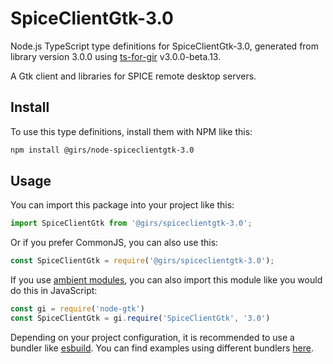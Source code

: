 
# SpiceClientGtk-3.0

Node.js TypeScript type definitions for SpiceClientGtk-3.0, generated from library version 3.0.0 using [ts-for-gir](https://github.com/gjsify/ts-for-gjs) v3.0.0-beta.13.

A Gtk client and libraries for SPICE remote desktop servers.

## Install

To use this type definitions, install them with NPM like this:
```bash
npm install @girs/node-spiceclientgtk-3.0
```

## Usage

You can import this package into your project like this:
```ts
import SpiceClientGtk from '@girs/spiceclientgtk-3.0';
```

Or if you prefer CommonJS, you can also use this:
```ts
const SpiceClientGtk = require('@girs/spiceclientgtk-3.0');
```

If you use [ambient modules](https://github.com/gjsify/ts-for-gir/tree/main/packages/cli#ambient-modules), you can also import this module like you would do this in JavaScript:

```ts
const gi = require('node-gtk')
const SpiceClientGtk = gi.require('SpiceClientGtk', '3.0')
```

Depending on your project configuration, it is recommended to use a bundler like [esbuild](https://esbuild.github.io/). You can find examples using different bundlers [here](https://github.com/gjsify/ts-for-gir/tree/main/examples).